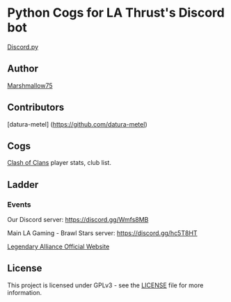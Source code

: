 # Python Cogs for LA Thrust's Discord bot

[Discord.py](https://discordpy.readthedocs.io/en/latest/)

## Author
[Marshmallow75](https://github.com/Marshmallow75)

## Contributors
[datura-metel] (https://github.com/datura-metel)

## Cogs

[Clash of Clans](https://clashofclans.com/) player stats, club list.

## Ladder

### Events

Our Discord server: https://discord.gg/Wmfs8MB

Main LA Gaming - Brawl Stars server: https://discord.gg/hc5T8HT

[Legendary Alliance Official Website](http://legendaryalliancegaming.com/)

## License
This project is licensed under GPLv3 - see the [LICENSE](https://github.com/Marshmallow75/LA-Thrust/blob/master/License) file for more information.



